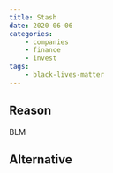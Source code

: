 ```yaml
---
title: Stash
date: 2020-06-06
categories:
    - companies
    - finance
    - invest
tags:
    - black-lives-matter
---
```


## Reason
BLM

## Alternative

